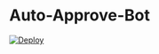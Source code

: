 # Auto-Approve-Bot

[![Deploy](https://www.herokucdn.com/deploy/button.svg)](https://heroku.com/deploy?template=https://github.com/Vishnuat/auto)
